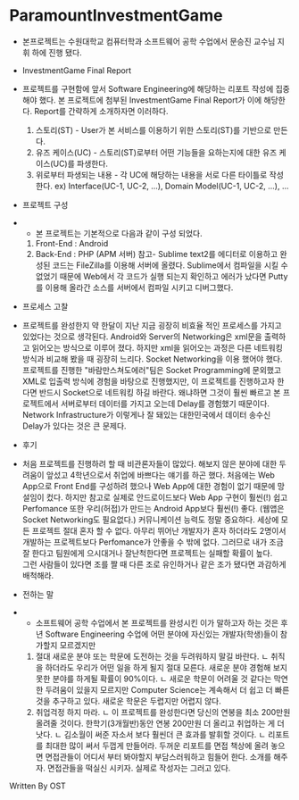 # ParamountInvestmentGame
- 본프로젝트는 수원대학교 컴퓨터학과 소프트웨어 공학 수업에서 문승진 교수님 지휘 하에 진행 됐다.
- InvestmentGame Final Report
- 
	프로젝트를 구현함에 앞서 Software Engineering에 해당하는 리포트 작성에 집중해야 했다. 
	본 프로젝트에 첨부된 InvestmentGame Final Report가 이에 해당한다. 
	Report를 간략하게 소개하자면 이러하다. 
	1. 스토리(ST) - User가 본 서비스를 이용하기 위한 스토리(ST)를 기반으로 만든다. 
	2. 유즈 케이스(UC) - 스토리(ST)로부터 어떤 기능들을 요하는지에 대한 유즈 케이스(UC)를 파생한다. 
	3. 위로부터 파생되는 내용 - 각 UC에 해당하는 내용을 서로 다른 타이틀로 작성한다. 
   	ex) Interface(UC-1, UC-2, ...), Domain Model(UC-1, UC-2, ...), ...

- 프로젝트 구성
-
	- 본 프로젝트는 기본적으로 다음과 같이 구성 되었다. 
	1. Front-End : Android
	2. Back-End : PHP (APM 서버)
		참고- Sublime text2를 에디터로 이용하고 완성된 코드는 FileZilla를 이용해 서버에 올렸다. 
		      Sublime에서 컴파일을 시킬 수 없었기 때문에 Web에서 각 코드가 실행 되는지 확인하고
		      에러가 났다면 Putty를 이용해 올라간 소스를 서버에서 컴파일 시키고 디버그했다.

- 프로세스 고찰 
- 
	프로젝트를 완성한지 약 한달이 지난 지금 굉장히 비효율 적인 프로세스를 가지고 있었다는 것으로 생각된다. 
	Android와 Server의 Networking은 xml문을 출력하고 읽어오는 방식으로 이루어 졌다. 
	하지만 xml을 읽어오는 과정은 다른 네트워킹 방식과 비교해 봤을 때 굉장히 느리다. 
	Socket Networking을 이용 했어야 했다. 
	프로젝트를 진행한 "바람만스쳐도에러"팀은 Socket Programming에 문외했고 XML로 입출력 방식에 경험을 바탕으로 진행했지만, 
	이 프로젝트를 진행하고자 한다면 반드시 Socket으로 네트워킹 하길 바란다. 
	왜냐하면 그것이 훨씬 빠르고 본 프로젝트에서 서버로부터 데이터를 가지고 오는데 Delay를 경험했기 때문이다. 
	Network Infrastructure가 이렇게나 잘 돼있는 대한민국에서 데이터 송수신 Delay가 있다는 것은 큰 문제다.

- 후기 
- 
	처음 프로젝트를 진행하려 할 때 비관론자들이 많았다. 
	해보지 않은 분야에 대한 두려움이 앞섰고 4학년으로서 취업에 바쁘다는 얘기를 하곤 했다. 
	처음에는 Web App으로 Front End를 구성하려 했으나 Web App에 대한 경험이 없기 때문에 망설임이 컸다. 
	하지만 참고로 실제로 안드로이드보다 Web App 구현이 훨씬(!) 쉽고 Perfomance 또한 우리(허접)가 만드는 Android App보다 
	훨씬(!) 좋다.
	(웹앱은 Socket Networking도 필요없다.) 
	커뮤니케이션 능력도 정말 중요하다. 
	세상에 모든 프로젝트 절대 혼자 할 수 없다. 
	아무리 뛰어난 개발자가 혼자 하더라도 2명이서 개발하는 프로젝트보다 Perfomance가 안좋을 수 밖에 없다. 
	그러므로 내가 조금 잘 한다고 팀원에게 으시대거나 잘난척한다면 프로젝트는 실패할 확률이 높다. 	
	그런 사람들이 있다면 조를 짤 때 다른 조로 유인하거나 같은 조가 됐다면 과감하게 배척해라.

- 전하는 말
-
   	- 소프트웨어 공학 수업에서 본 프로젝트를 완성시킨 이가 말하고자 하는 것은 후년 Software Engineering 수업에 어떤 분야에
   	자신있는 개발자(학생)들이 참가할지 모르겠지만 
	1. 절대 새로운 분야 또는 학문에 도전하는 것을 두려워하지 말길 바란다. 
		ㄴ 취직을 하더라도 우리가 어떤 일을 하게 될지 절대 모른다. 새로운 분야 경험해 보지 못한 분야를 하게될 확률이 90%이다.
		ㄴ 새로운 학문이 어려울 것 같다는 막연한 두려움이 있을지 모르지만 Computer Science는 계속해서 더 쉽고 더 빠른 것을 
		추구하고 있다. 새로운 학문은 두렵지만 어렵지 않다. 
	2. 취업걱정 하지 마라. 
		ㄴ 이 프로젝트를 완성한다면 당신의 연봉을 최소 200만원 올려줄 것이다. 한학기(3개월반)동안 연봉 200만원 더 올리고
		취업하는 게 더 낫다.
		ㄴ 김소월이 써준 자소서 보다 훨씬더 큰 효과를 발휘할 것이다. 
		ㄴ 리포트를 최대한 많이 써서 두껍게 만들어라. 두꺼운 리포트를 면접 책상에 올려 놓으면 면접관들이 어디서 부터 봐야할지
		부담스러워하고 힘들어 한다. 소개를 해주자. 면접관들을 떡실신 시키자. 실제로 작성자는 그러고 있다.

Written By OST
